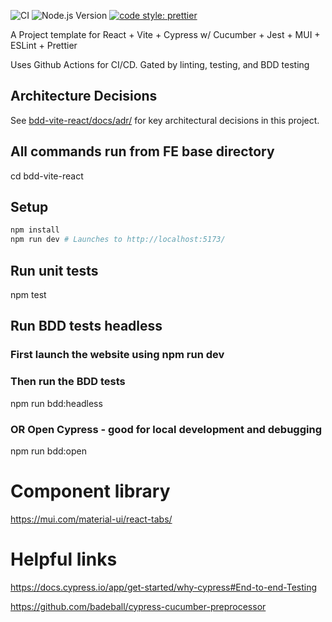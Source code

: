 ![CI](https://github.com/bmackeyimproving/BDD-Demo/actions/workflows/ci.yml/badge.svg) ![Node.js Version](https://img.shields.io/node/v/vite) [![code style: prettier](https://img.shields.io/badge/code_style-prettier-ff69b4.svg?style=flat-square)](https://prettier.io/)

A Project template for React + Vite + Cypress w/ Cucumber + Jest + MUI + ESLint + Prettier

Uses Github Actions for CI/CD.  Gated by linting, testing, and BDD testing

## Architecture Decisions
See [bdd-vite-react/docs/adr/](bdd-vite-react/docs/adr/) for key architectural decisions in this project.

## All commands run from FE base directory
cd bdd-vite-react

## Setup
```bash
npm install
npm run dev # Launches to http://localhost:5173/
```

## Run unit tests
npm test

## Run BDD tests headless
### First launch the website using npm run dev

### Then run the BDD tests
npm run bdd:headless
### OR Open Cypress - good for local development and debugging
npm run bdd:open

# Component library
https://mui.com/material-ui/react-tabs/


# Helpful links 

https://docs.cypress.io/app/get-started/why-cypress#End-to-end-Testing

https://github.com/badeball/cypress-cucumber-preprocessor
